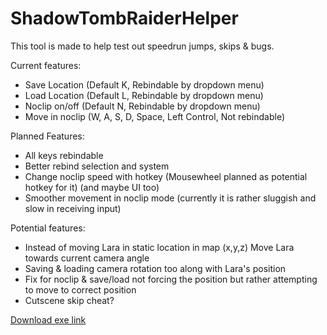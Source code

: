 # ShadowTombRaiderHelper

This tool is made to help test out speedrun jumps, skips & bugs.

Current features:
- Save Location (Default K, Rebindable by dropdown menu)
- Load Location (Default L, Rebindable by dropdown menu)
- Noclip on/off (Default N, Rebindable by dropdown menu)
- Move in noclip (W, A, S, D, Space, Left Control, Not rebindable)

Planned Features:
- All keys rebindable
- Better rebind selection and system
- Change noclip speed with hotkey (Mousewheel planned as potential hotkey for it) (and maybe UI too)
- Smoother movement in noclip mode (currently it is rather sluggish and slow in receiving input)

Potential features:
- Instead of moving Lara in static location in map (x,y,z) Move Lara towards current camera angle
- Saving & loading camera rotation too along with Lara's position
- Fix for noclip & save/load not forcing the position but rather attempting to move to correct position
- Cutscene skip cheat?

[Download exe link](https://github.com/zeropointx/ShadowTombRaiderHelper/releases)
